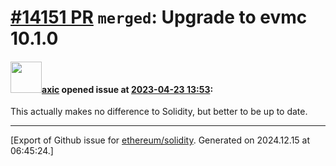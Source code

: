 # [\#14151 PR](https://github.com/ethereum/solidity/pull/14151) `merged`: Upgrade to evmc 10.1.0

#### <img src="https://avatars.githubusercontent.com/u/20340?v=4" width="50">[axic](https://github.com/axic) opened issue at [2023-04-23 13:53](https://github.com/ethereum/solidity/pull/14151):

This actually makes no difference to Solidity, but better to be up to date.




-------------------------------------------------------------------------------



[Export of Github issue for [ethereum/solidity](https://github.com/ethereum/solidity). Generated on 2024.12.15 at 06:45:24.]
